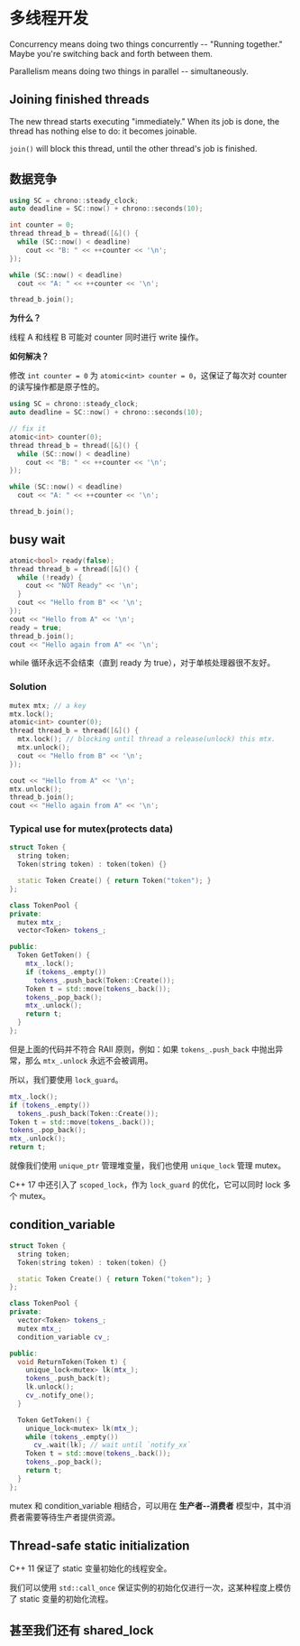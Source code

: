 ﻿# 多线程开发

Concurrency means doing two things concurrently -- "Running together." Maybe you're switching back and forth between them.

Parallelism means doing two things in parallel -- simultaneously.

## Joining finished threads

The new thread starts executing "immediately." When its job is done, the thread has nothing else to do: it becomes joinable.

`join()` will block this thread, until the other thread's job is finished.

## 数据竞争

```cpp
using SC = chrono::steady_clock;
auto deadline = SC::now() + chrono::seconds(10);

int counter = 0;
thread thread_b = thread([&]() {
  while (SC::now() < deadline)
    cout << "B: " << ++counter << '\n';
});

while (SC::now() < deadline)
  cout << "A: " << ++counter << '\n';

thread_b.join();
```

**为什么？**

线程 A 和线程 B 可能对 counter 同时进行 write 操作。

**如何解决？**

修改 `int counter = 0` 为 `atomic<int> counter = 0`，这保证了每次对 counter 的读写操作都是原子性的。

```cpp
using SC = chrono::steady_clock;
auto deadline = SC::now() + chrono::seconds(10);

// fix it
atomic<int> counter(0);
thread thread_b = thread([&]() {
  while (SC::now() < deadline)
    cout << "B: " << ++counter << '\n';
});

while (SC::now() < deadline)
  cout << "A: " << ++counter << '\n';

thread_b.join();
```

## busy wait

```cpp
atomic<bool> ready(false);
thread thread_b = thread([&]() {
  while (!ready) {
    cout << "NOT Ready" << '\n';
  }
  cout << "Hello from B" << '\n';
});
cout << "Hello from A" << '\n';
ready = true;
thread_b.join();
cout << "Hello again from A" << '\n';
```

while 循环永远不会结束（直到 ready 为 true），对于单核处理器很不友好。

### Solution

```cpp
mutex mtx; // a key
mtx.lock();
atomic<int> counter(0);
thread thread_b = thread([&]() {
  mtx.lock(); // blocking until thread a release(unlock) this mtx.
  mtx.unlock();
  cout << "Hello from B" << '\n';
});

cout << "Hello from A" << '\n';
mtx.unlock();
thread_b.join();
cout << "Hello again from A" << '\n';
```

### Typical use for mutex(protects data)

```cpp
struct Token {
  string token;
  Token(string token) : token(token) {}

  static Token Create() { return Token("token"); }
};

class TokenPool {
private:
  mutex mtx_;
  vector<Token> tokens_;

public:
  Token GetToken() {
    mtx_.lock();
    if (tokens_.empty())
      tokens_.push_back(Token::Create());
    Token t = std::move(tokens_.back());
    tokens_.pop_back();
    mtx_.unlock();
    return t;
  }
};
```

但是上面的代码并不符合 RAII 原则，例如：如果 `tokens_.push_back` 中抛出异常，那么 `mtx_.unlock` 永远不会被调用。

所以，我们要使用 `lock_guard`。

```cpp
mtx_.lock();
if (tokens_.empty())
  tokens_.push_back(Token::Create());
Token t = std::move(tokens_.back());
tokens_.pop_back();
mtx_.unlock();
return t;
```

就像我们使用 `unique_ptr` 管理堆变量，我们也使用 `unique_lock` 管理 mutex。

C++ 17 中还引入了 `scoped_lock`，作为 `lock_guard` 的优化，它可以同时 lock 多个 mutex。

## condition_variable

```cpp
struct Token {
  string token;
  Token(string token) : token(token) {}

  static Token Create() { return Token("token"); }
};

class TokenPool {
private:
  vector<Token> tokens_;
  mutex mtx_;
  condition_variable cv_;

public:
  void ReturnToken(Token t) {
    unique_lock<mutex> lk(mtx_);
    tokens_.push_back(t);
    lk.unlock();
    cv_.notify_one();
  }

  Token GetToken() {
    unique_lock<mutex> lk(mtx_);
    while (tokens_.empty())
      cv_.wait(lk); // wait until `notify_xx`
    Token t = std::move(tokens_.back());
    tokens_.pop_back();
    return t;
  }
};
```

mutex 和 condition_variable 相结合，可以用在 **生产者--消费者** 模型中，其中消费者需要等待生产者提供资源。

## Thread-safe static initialization

C++ 11 保证了 static 变量初始化的线程安全。

我们可以使用 `std::call_once` 保证实例的初始化仅进行一次，这某种程度上模仿了 static 变量的初始化流程。

## 甚至我们还有 shared_lock
